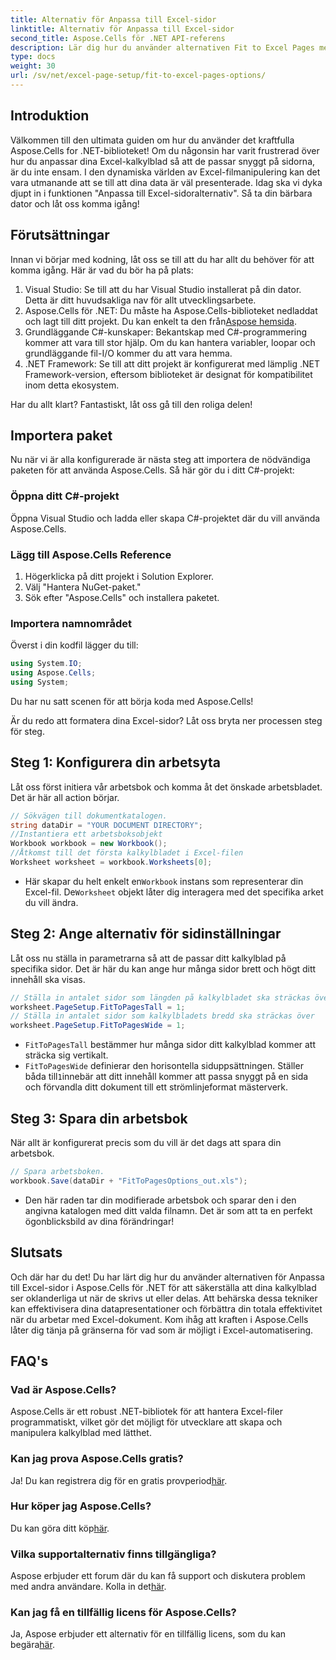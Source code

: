 ```yaml
---
title: Alternativ för Anpassa till Excel-sidor
linktitle: Alternativ för Anpassa till Excel-sidor
second_title: Aspose.Cells för .NET API-referens
description: Lär dig hur du använder alternativen Fit to Excel Pages med Aspose.Cells för .NET och presentera dina data vackert i en enkel steg-för-steg-guide.
type: docs
weight: 30
url: /sv/net/excel-page-setup/fit-to-excel-pages-options/
---
```

## Introduktion

Välkommen till den ultimata guiden om hur du använder det kraftfulla Aspose.Cells for .NET-biblioteket! Om du någonsin har varit frustrerad över hur du anpassar dina Excel-kalkylblad så att de passar snyggt på sidorna, är du inte ensam. I den dynamiska världen av Excel-filmanipulering kan det vara utmanande att se till att dina data är väl presenterade. Idag ska vi dyka djupt in i funktionen "Anpassa till Excel-sidoralternativ". Så ta din bärbara dator och låt oss komma igång!

## Förutsättningar

Innan vi börjar med kodning, låt oss se till att du har allt du behöver för att komma igång. Här är vad du bör ha på plats:

1. Visual Studio: Se till att du har Visual Studio installerat på din dator. Detta är ditt huvudsakliga nav för allt utvecklingsarbete.
2. Aspose.Cells för .NET: Du måste ha Aspose.Cells-biblioteket nedladdat och lagt till ditt projekt. Du kan enkelt ta den från[Aspose hemsida](https://releases.aspose.com/cells/net/).
3. Grundläggande C#-kunskaper: Bekantskap med C#-programmering kommer att vara till stor hjälp. Om du kan hantera variabler, loopar och grundläggande fil-I/O kommer du att vara hemma.
4. .NET Framework: Se till att ditt projekt är konfigurerat med lämplig .NET Framework-version, eftersom biblioteket är designat för kompatibilitet inom detta ekosystem.

Har du allt klart? Fantastiskt, låt oss gå till den roliga delen!

## Importera paket

Nu när vi är alla konfigurerade är nästa steg att importera de nödvändiga paketen för att använda Aspose.Cells. Så här gör du i ditt C#-projekt:

### Öppna ditt C#-projekt
Öppna Visual Studio och ladda eller skapa C#-projektet där du vill använda Aspose.Cells.

### Lägg till Aspose.Cells Reference
1. Högerklicka på ditt projekt i Solution Explorer.
2. Välj "Hantera NuGet-paket."
3. Sök efter "Aspose.Cells" och installera paketet.

### Importera namnområdet
Överst i din kodfil lägger du till:

```csharp
using System.IO;
using Aspose.Cells;
using System;
```

Du har nu satt scenen för att börja koda med Aspose.Cells!

Är du redo att formatera dina Excel-sidor? Låt oss bryta ner processen steg för steg.

## Steg 1: Konfigurera din arbetsyta

Låt oss först initiera vår arbetsbok och komma åt det önskade arbetsbladet. Det är här all action börjar.

```csharp
// Sökvägen till dokumentkatalogen.
string dataDir = "YOUR DOCUMENT DIRECTORY";
//Instantiera ett arbetsboksobjekt
Workbook workbook = new Workbook();
//Åtkomst till det första kalkylbladet i Excel-filen
Worksheet worksheet = workbook.Worksheets[0];
```
 
-  Här skapar du helt enkelt en`Workbook` instans som representerar din Excel-fil. De`Worksheet` objekt låter dig interagera med det specifika arket du vill ändra.

## Steg 2: Ange alternativ för sidinställningar

Låt oss nu ställa in parametrarna så att de passar ditt kalkylblad på specifika sidor. Det är här du kan ange hur många sidor brett och högt ditt innehåll ska visas.

```csharp
// Ställa in antalet sidor som längden på kalkylbladet ska sträckas över
worksheet.PageSetup.FitToPagesTall = 1;
// Ställa in antalet sidor som kalkylbladets bredd ska sträckas över
worksheet.PageSetup.FitToPagesWide = 1;
```

- `FitToPagesTall` bestämmer hur många sidor ditt kalkylblad kommer att sträcka sig vertikalt.
- `FitToPagesWide` definierar den horisontella siduppsättningen. Ställer båda till`1`innebär att ditt innehåll kommer att passa snyggt på en sida och förvandla ditt dokument till ett strömlinjeformat mästerverk.

## Steg 3: Spara din arbetsbok

När allt är konfigurerat precis som du vill är det dags att spara din arbetsbok.

```csharp
// Spara arbetsboken.
workbook.Save(dataDir + "FitToPagesOptions_out.xls");
```

- Den här raden tar din modifierade arbetsbok och sparar den i den angivna katalogen med ditt valda filnamn. Det är som att ta en perfekt ögonblicksbild av dina förändringar!

## Slutsats

Och där har du det! Du har lärt dig hur du använder alternativen för Anpassa till Excel-sidor i Aspose.Cells för .NET för att säkerställa att dina kalkylblad ser oklanderliga ut när de skrivs ut eller delas. Att behärska dessa tekniker kan effektivisera dina datapresentationer och förbättra din totala effektivitet när du arbetar med Excel-dokument. Kom ihåg att kraften i Aspose.Cells låter dig tänja på gränserna för vad som är möjligt i Excel-automatisering. 

## FAQ's

### Vad är Aspose.Cells?
Aspose.Cells är ett robust .NET-bibliotek för att hantera Excel-filer programmatiskt, vilket gör det möjligt för utvecklare att skapa och manipulera kalkylblad med lätthet.

### Kan jag prova Aspose.Cells gratis?
Ja! Du kan registrera dig för en gratis provperiod[här](https://releases.aspose.com/).

### Hur köper jag Aspose.Cells?
 Du kan göra ditt köp[här](https://purchase.aspose.com/buy).

### Vilka supportalternativ finns tillgängliga?
 Aspose erbjuder ett forum där du kan få support och diskutera problem med andra användare. Kolla in det[här](https://forum.aspose.com/c/cells/9).

### Kan jag få en tillfällig licens för Aspose.Cells?
 Ja, Aspose erbjuder ett alternativ för en tillfällig licens, som du kan begära[här](https://purchase.aspose.com/temporary-license/).